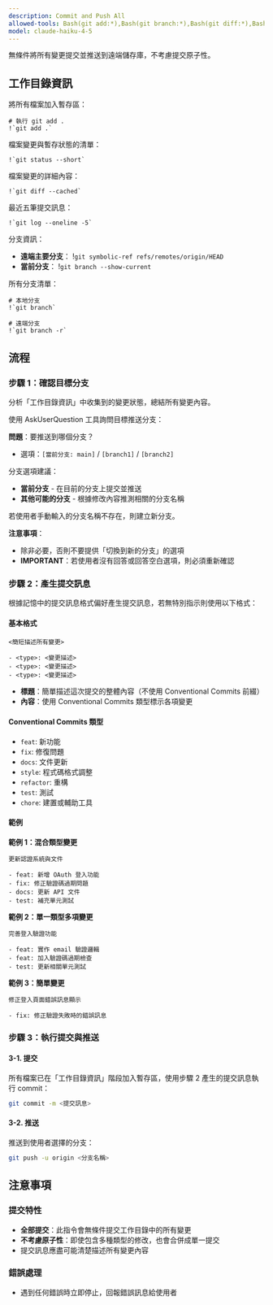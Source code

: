 ```yaml
---
description: Commit and Push All
allowed-tools: Bash(git add:*),Bash(git branch:*),Bash(git diff:*),Bash(git log:*),Bash(git push:*),Bash(git status:*),Bash(git symbolic-ref:*)
model: claude-haiku-4-5
---
```


無條件將所有變更提交並推送到遠端儲存庫，不考慮提交原子性。

## 工作目錄資訊

將所有檔案加入暫存區：

```
# 執行 git add .
!`git add .`
```

檔案變更與暫存狀態的清單：

```
!`git status --short`
```

檔案變更的詳細內容：

```
!`git diff --cached`
```

最近五筆提交訊息：

```
!`git log --oneline -5`
```

分支資訊：

- **遠端主要分支**： !`git symbolic-ref refs/remotes/origin/HEAD`
- **當前分支**： !`git branch --show-current`

所有分支清單：

```
# 本地分支
!`git branch`

# 遠端分支
!`git branch -r`
```

## 流程

### 步驟 1：確認目標分支

分析「工作目錄資訊」中收集到的變更狀態，總結所有變更內容。

使用 AskUserQuestion 工具詢問目標推送分支：

**問題**：要推送到哪個分支？
- 選項：`[當前分支: main]` / `[branch1]` / `[branch2]`

分支選項建議：
- **當前分支** - 在目前的分支上提交並推送
- **其他可能的分支** - 根據修改內容推測相關的分支名稱

若使用者手動輸入的分支名稱不存在，則建立新分支。

**注意事項**：
- 除非必要，否則不要提供「切換到新的分支」的選項
- **IMPORTANT**：若使用者沒有回答或回答空白選項，則必須重新確認

### 步驟 2：產生提交訊息

根據記憶中的提交訊息格式偏好產生提交訊息，若無特別指示則使用以下格式：

#### 基本格式

```
<簡短描述所有變更>

- <type>: <變更描述>
- <type>: <變更描述>
- <type>: <變更描述>
```

- **標題**：簡單描述這次提交的整體內容（不使用 Conventional Commits 前綴）
- **內容**：使用 Conventional Commits 類型標示各項變更

#### Conventional Commits 類型

- `feat`: 新功能
- `fix`: 修復問題
- `docs`: 文件更新
- `style`: 程式碼格式調整
- `refactor`: 重構
- `test`: 測試
- `chore`: 建置或輔助工具

#### 範例

**範例 1：混合類型變更**
```
更新認證系統與文件

- feat: 新增 OAuth 登入功能
- fix: 修正驗證碼過期問題
- docs: 更新 API 文件
- test: 補充單元測試
```

**範例 2：單一類型多項變更**
```
完善登入驗證功能

- feat: 實作 email 驗證邏輯
- feat: 加入驗證碼過期檢查
- test: 更新相關單元測試
```

**範例 3：簡單變更**
```
修正登入頁面錯誤訊息顯示

- fix: 修正驗證失敗時的錯誤訊息
```

### 步驟 3：執行提交與推送

#### 3-1. 提交

所有檔案已在「工作目錄資訊」階段加入暫存區，使用步驟 2 產生的提交訊息執行 commit：

```bash
git commit -m <提交訊息>
```

#### 3-2. 推送

推送到使用者選擇的分支：

```bash
git push -u origin <分支名稱>
```

## 注意事項

### 提交特性
- **全部提交**：此指令會無條件提交工作目錄中的所有變更
- **不考慮原子性**：即使包含多種類型的修改，也會合併成單一提交
- 提交訊息應盡可能清楚描述所有變更內容

### 錯誤處理
- 遇到任何錯誤時立即停止，回報錯誤訊息給使用者
